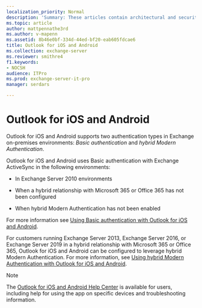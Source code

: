 ```yaml
---
localization_priority: Normal
description: 'Summary: These articles contain architectural and security information for administrators about Outlook for iOS and Android in an Exchange Server 2016 or Exchange Server 2019 on-premises environment.'
ms.topic: article
author: mattpennathe3rd
ms.author: v-mapenn
ms.assetid: 8b46e0bf-334d-44ed-bf20-eab605fdcae6
title: Outlook for iOS and Android
ms.collection: exchange-server
ms.reviewer: smithre4
f1.keywords:
- NOCSH
audience: ITPro
ms.prod: exchange-server-it-pro
manager: serdars

---
```


# Outlook for iOS and Android

Outlook for iOS and Android supports two authentication types in Exchange on-premises environments: _Basic authentication_ and _hybrid Modern Authentication_.

Outlook for iOS and Android uses Basic authentication with Exchange ActiveSync in the following environments:

- In Exchange Server 2010 environments

- When a hybrid relationship with Microsoft 365 or Office 365 has not been configured

- When hybrid Modern Authentication has not been enabled

For more information see [Using Basic authentication with Outlook for iOS and Android](use-basic-auth.md).

For customers running Exchange Server 2013, Exchange Server 2016, or Exchange Server 2019 in a hybrid relationship with Microsoft 365 or Office 365, Outlook for iOS and Android can be configured to leverage hybrid Modern Authentication. For more information, see [Using hybrid Modern Authentication with Outlook for iOS and Android](use-hybrid-modern-auth.md).

> [!NOTE]
> The [Outlook for iOS and Android Help Center](https://support.office.com/article/cd84214e-a5ac-4e95-9ea3-e07f78d0cde6) is available for users, including help for using the app on specific devices and troubleshooting information.
